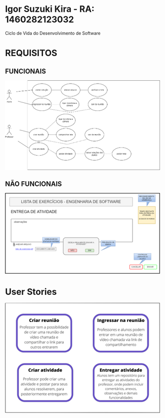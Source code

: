 # Igor Suzuki Kira - RA: 1460282123032
Ciclo de Vida do Desenvolvimento de Software
# REQUISITOS

## FUNCIONAIS
![foto](https://github.com/igorsuzuki99/bertoti/blob/3d1eac12e3db7f5373289b4751dc06f1a30032bb/Engenharia%20de%20Software/funcionais.drawio.png)

## NÃO FUNCIONAIS
![foto](https://github.com/igorsuzuki99/bertoti/blob/97565df825bfe5d7d4ab960e9510e4e0fa81b81c/Engenharia%20de%20Software/nao_funcionais.drawio.png)

# User Stories
![foto](https://github.com/igorsuzuki99/bertoti/blob/c072a91a09a021b94da9f7bbb512d10eb52259e4/Engenharia%20de%20Software/cards.jpg)
